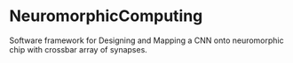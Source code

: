 # NeuromorphicComputing
Software framework for Designing and Mapping a CNN onto neuromorphic chip with crossbar array of synapses. 
